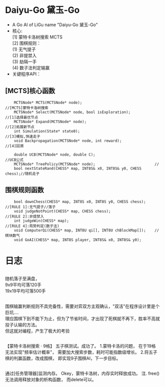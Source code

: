 # Daiyu-Go 黛玉-Go  
* A Go AI of LiGu name "Daiyu-Go 黛玉-Go"  
* 核心:  
    [1] 蒙特卡洛树搜索 MCTS  
    [2] 围棋规则：  
        (1) 无气提子  
        (2) 非提禁入  
        (3) 劫隔一手  
        (4) 数子法判定输赢  
* 关键程序API：  
## [MCTS]核心函数  
```
	MCTSNode* MCTS(MCTSNode* node);									//[MCTS]蒙特卡洛树搜索  
	MCTSNode* Select(MCTSNode* node, bool isExploration);			//[1]选择最优节点  
	MCTSNode* Expand(MCTSNode* node);								//[2]拓展新节点  
	int Simulation(State* state0);									//[3]模拟,快速走子  
	void Backpropagation(MCTSNode* node, int reward);				//[4]回溯  
      
    double UCB(MCTSNode* node, double C);							//UCB公式  
	MCTSNode* TreePolicy(MCTSNode* node);							//  
	bool nextStateRand(CHESS* map, INT8S& x0, INT8S& y0, CHESS chess);//随机走子  
```
## 围棋规则函数  
```
	bool downChess(CHESS* map, INT8S x0, INT8S y0, CHESS chess);	//[RULE 1]:无气提子//落子
	void judgeNotPoint(CHESS* map, CHESS chess);					//[RULE 2]:非提禁入
	int judgeWin(CHESS* map);										//[RULE 4]:局势判定(数子法)
	void ComputerQi(CHESS* map, INT8U qi[], INT8U chBlockMap[]);	//棋块数气
	void GoAI(CHESS* map, INT8S player, INT8S& x0, INT8S& y0);  
```
  
# 日志  
##  
随机落子至满盘，  
9x9平均可落120手  
19x19平均可落500手  
  
##  
围棋输赢判断规则不具完备性，需要对弈双方主观确认，"双活"在程序设计里是个巨坑....  
理应围棋下到不能下为止，但为了节省时间，才出现了死棋就不再下，胜率不高就投子认输的方法。  
但这就对编程，产生了极大的考验  

## 
【蒙特卡洛树搜索 · 9格】 五子棋测试。成功了。
1.蒙特卡洛的问题，
在于19格无法实现"频率估计概率"，
需要加大搜索步数，耗时可能指数级增长。
2.将五子棋的判赢函数，改成围棋，
即实现9子围棋AI，下一步目标。

##  
通过[任务管理器]监测内存。
Okey，蒙特卡洛树，内存实时释放成功。
注.
free()无法调用释放对象的析构函数，
而delete可以。
